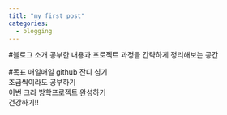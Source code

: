 ```yaml
---
titl: "my first post"
categories:
  - blogging
---
```


#블로그 소개
공부한 내용과 프로젝트 과정을 간략하게 정리해보는 공간  

#목표
매일매일 github 잔디 심기  
조금씩이라도 공부하기  
이번 크라 방학프로젝트 완성하기  
건강하기!!
